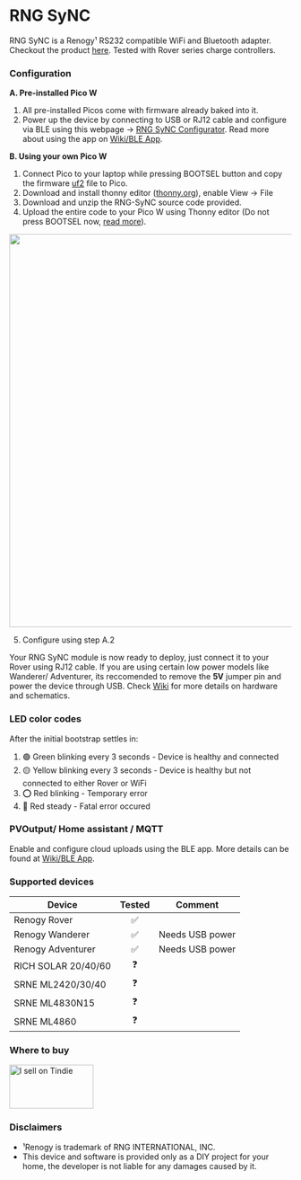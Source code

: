 # RNG SyNC
RNG SyNC is a Renogy¹ RS232 compatible  WiFi and Bluetooth adapter. Checkout the product [here](https://www.tindie.com/products/27955/). Tested with Rover series charge controllers.

### Configuration
**A. Pre-installed Pico W**
  1. All pre-installed Picos come with firmware already baked into it.
  2. Power up the device by connecting to USB or RJ12 cable and configure via BLE using this webpage -> [RNG SyNC Configurator](https://thewestlabs.github.io/RNG-SyNC-doc/). Read more about using the app on [Wiki/BLE App](https://github.com/thewestlabs/RNG-SyNC-doc/wiki/BLE-App).

**B. Using your own Pico W**
  1. Connect Pico to your laptop while pressing BOOTSEL button and copy the firmware [uf2](https://micropython.org/download/rp2-pico-w/rp2-pico-w-latest.uf2) file to Pico.
  2. Download and install thonny editor ([thonny.org](https://thonny.org/)), enable View -> File
  3. Download and unzip the RNG-SyNC source code provided.
  4. Upload the entire code to your Pico W using Thonny editor (Do not press BOOTSEL now, [read more](https://www.electromaker.io/blog/article/electromaker-educator-getting-started-with-the-pico-w)).
<img width="700px" src="https://user-images.githubusercontent.com/111796612/202618561-c0973ac7-efcb-4c31-af6c-e20cfc7628ea.png" />

  5. Configure using step A.2 


Your RNG SyNC module is now ready to deploy, just connect it to your Rover using RJ12 cable. If you are using certain low power models like Wanderer/ Adventurer, its reccomended to remove the **5V** jumper pin and power the device through USB. Check [Wiki](https://github.com/thewestlabs/RNG-SyNC-doc/wiki) for more details on hardware and schematics. 

### LED color codes

After the initial bootstrap settles in:
  1. 🟢 Green blinking every 3 seconds - Device is healthy and connected
  2. 🟡 Yellow blinking every 3 seconds - Device is healthy but not connected to either Rover or WiFi
  3. ⭕ Red blinking - Temporary error
  4. 🔴 Red steady - Fatal error occured

### PVOutput/ Home assistant / MQTT
Enable and configure cloud uploads using the BLE app. More details can be found at [Wiki/BLE App](https://github.com/thewestlabs/RNG-SyNC-doc/wiki/BLE-App).

### Supported devices

| Device | Tested | Comment |
| -------- | :--------: | --------|
| Renogy Rover | ✅ |  |
| Renogy Wanderer | ✅ | Needs USB power |
| Renogy Adventurer | ✅ | Needs USB power |
| RICH SOLAR 20/40/60 | ❓ |  |
| SRNE ML2420/30/40 | ❓ |  |
| SRNE ML4830N15 | ❓ |  |
| SRNE ML4860 | ❓ |  |

### Where to buy
<a href="https://www.tindie.com/stores/westlabs/?ref=offsite_badges&utm_source=sellers_cyrils&utm_medium=badges&utm_campaign=badge_medium"><img src="https://d2ss6ovg47m0r5.cloudfront.net/badges/tindie-mediums.png" alt="I sell on Tindie" width="150" height="78"></a>


### Disclaimers
- ¹Renogy is trademark of RNG INTERNATIONAL, INC.
- This device and software is provided only as a DIY project for your home, the developer is not liable for any damages caused by it.
